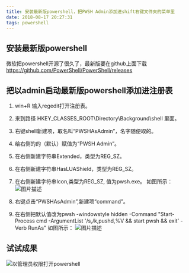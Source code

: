 ```yaml
---
title: 安装最新版powershell，把PWSH Admin添加进shift右键文件夹的菜单里
date: 2018-08-17 20:27:31
tags: powershell
---
```


## 安装最新版powershell
微软把powershell开源了很久了，最新版要在github上面下载
https://github.com/PowerShell/PowerShell/releases

## 把以admin启动最新版powershell添加进注册表
1. win+R 输入regedit打开注册表。
2. 来到路径 HKEY_CLASSES_ROOT\\Directory\\Background\\shell 里面。
3. 右键shell新建项，取名叫“PWSHAsAdmin”，名字随便取的。
4. 给右侧的的（默认）赋值为“PWSH Admin”。
5. 在右侧新建字符串Extended，类型为REG_SZ。
6. 在右侧新建字符串HasLUAShield，类型为REG_SZ。
7. 在右侧新建字符串Icon,类型为REG_SZ, 值为pwsh.exe。
如图所示：
![图片描述](http://wx4.sinaimg.cn/mw690/6dd11bf2gy1fucz2rs9r4j20m80blmy9.jpg)


1. 右键点击“PWSHAsAdmin”,新建项“command”。
2. 在右侧把默认值改为pwsh -windowstyle hidden -Command "Start-Process cmd -ArgumentList '/s,/k,pushd,%V && start pwsh && exit' -Verb RunAs"
如图所示：
![图片描述](http://wx1.sinaimg.cn/mw690/6dd11bf2gy1fucz2v2657j20m80bl40l.jpg)


## 试试成果
![以管理员权限打开powershell](http://wx3.sinaimg.cn/mw690/6dd11bf2gy1fucxr9jameg20v70l648v.gif)
